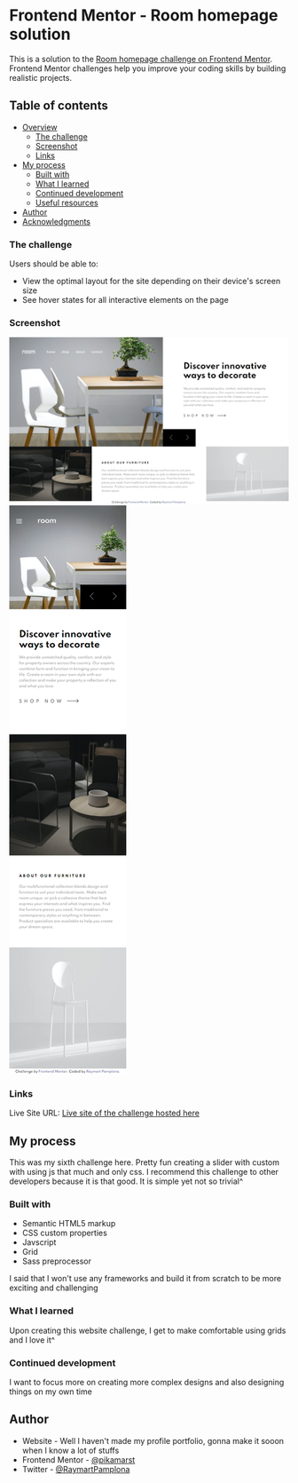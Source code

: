 # Frontend Mentor - Room homepage solution

This is a solution to the [Room homepage challenge on Frontend Mentor](https://www.frontendmentor.io/challenges/room-homepage-BtdBY_ENq). Frontend Mentor challenges help you improve your coding skills by building realistic projects. 

## Table of contents

- [Overview](#overview)
  - [The challenge](#the-challenge)
  - [Screenshot](#screenshot)
  - [Links](#links)
- [My process](#my-process)
  - [Built with](#built-with)
  - [What I learned](#what-i-learned)
  - [Continued development](#continued-development)
  - [Useful resources](#useful-resources)
- [Author](#author)
- [Acknowledgments](#acknowledgments)


### The challenge

Users should be able to:

- View the optimal layout for the site depending on their device's screen size
- See hover states for all interactive elements on the page


### Screenshot

![Desktop-view](finished/desktop.png)
![Mobile-view](finished/mobile.png)

### Links

Live Site URL: [Live site of the challenge hosted here](https://pikapikamart.github.io/frontendmentor-room/)

## My process

This was my sixth challenge here. Pretty fun creating a slider with custom with using js that much and only css. I recommend this challenge to other developers because it is that good. It is simple yet not so trivial^

### Built with

- Semantic HTML5 markup
- CSS custom properties
- Javscript
- Grid
- Sass preprocessor

I said that I won't use any frameworks and build it from scratch to be more exciting and challenging

### What I learned

Upon creating this website challenge, I get to make comfortable using grids and I love it^

### Continued development

I want to focus more on creating more complex designs and also designing things on my own time

## Author

- Website - Well I haven't made my profile portfolio, gonna make it sooon when I know a lot of stuffs
- Frontend Mentor - [@pikamarst](https://www.frontendmentor.io/profile/pikamart)
- Twitter - [@RaymartPamplona](https://twitter.com/RaymartPamplona)